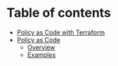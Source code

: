 # Table of contents

* [Policy as Code with Terraform](README.md)
* [Policy as Code](introduction/README.md)
  * [Overview](introduction/overview.md)
  * [Examples](introduction/examples.md)
